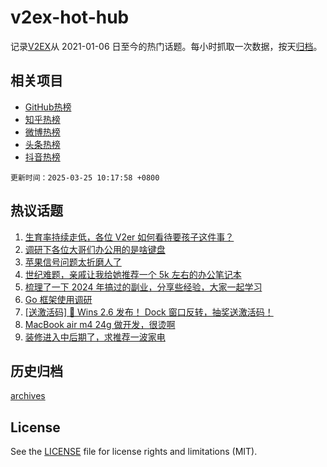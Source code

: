 # v2ex-hot-hub

 记录[V2EX](https://www.v2ex.com/)从 2021-01-06 日至今的热门话题。每小时抓取一次数据，按天[归档](archives)。
 
 ## 相关项目

- [GitHub热榜](https://github.com/it985/github-hot-hub)
- [知乎热榜](https://github.com/it985/zhihu-hot-hub)
- [微博热榜](https://github.com/it985/weibo-hot-hub)
- [头条热榜](https://github.com/it985/toutiao-hot-hub)
- [抖音热榜](https://github.com/it985/douyin-hot-hub)


 `更新时间：2025-03-25 10:17:58 +0800`

## 热议话题

1. [生育率持续走低，各位 V2er 如何看待要孩子这件事？](https://www.v2ex.com/t/1120585)
1. [调研下各位大哥们办公用的是啥键盘](https://www.v2ex.com/t/1120838)
1. [苹果信号问题太折磨人了](https://www.v2ex.com/t/1120615)
1. [世纪难题，亲戚让我给她推荐一个 5k 左右的办公笔记本](https://www.v2ex.com/t/1120611)
1. [梳理了一下 2024 年搞过的副业，分享些经验，大家一起学习](https://www.v2ex.com/t/1120630)
1. [Go 框架使用调研](https://www.v2ex.com/t/1120679)
1. [[送激活码] 🎉 Wins 2.6 发布！ Dock 窗口反转，抽奖送激活码！](https://www.v2ex.com/t/1120788)
1. [MacBook air m4 24g 做开发，很烫啊](https://www.v2ex.com/t/1120664)
1. [装修进入中后期了，求推荐一波家电](https://www.v2ex.com/t/1120589)

## 历史归档

[archives](archives)

## License

See the [LICENSE](LICENSE) file for license rights and limitations (MIT).
